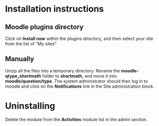 # Installation instructions 
## Moodle plugins directory
Click on **Install now** within the plugins directory, and then select your site from the list of "My sites"

## Manually
Unzip all the files into a temporary directory.
Rename the **moodle-qtype_shortmath** folder to **shortmath**, and move it into **moodle/question/type**.
The system administrator should then log in to moodle and click on the **Notifications** link in the Site administration
block.


# Uninstalling
Delete the module from the **Activities** module list in the admin section.
